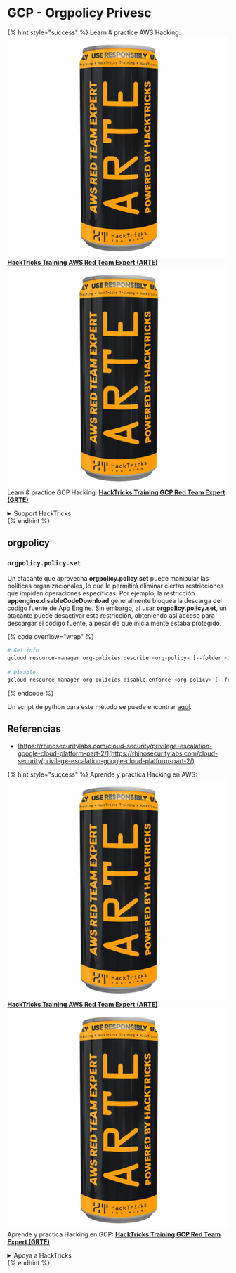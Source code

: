 # GCP - Orgpolicy Privesc

{% hint style="success" %}
Learn & practice AWS Hacking:<img src="../../../.gitbook/assets/image (1) (1) (1).png" alt="" data-size="line">[**HackTricks Training AWS Red Team Expert (ARTE)**](https://training.hacktricks.xyz/courses/arte)<img src="../../../.gitbook/assets/image (1) (1) (1).png" alt="" data-size="line">\
Learn & practice GCP Hacking: <img src="../../../.gitbook/assets/image (2).png" alt="" data-size="line">[**HackTricks Training GCP Red Team Expert (GRTE)**<img src="../../../.gitbook/assets/image (2).png" alt="" data-size="line">](https://training.hacktricks.xyz/courses/grte)

<details>

<summary>Support HackTricks</summary>

* Check the [**subscription plans**](https://github.com/sponsors/carlospolop)!
* **Join the** 💬 [**Discord group**](https://discord.gg/hRep4RUj7f) or the [**telegram group**](https://t.me/peass) or **follow** us on **Twitter** 🐦 [**@hacktricks\_live**](https://twitter.com/hacktricks_live)**.**
* **Share hacking tricks by submitting PRs to the** [**HackTricks**](https://github.com/carlospolop/hacktricks) and [**HackTricks Cloud**](https://github.com/carlospolop/hacktricks-cloud) github repos.

</details>
{% endhint %}

## orgpolicy

### `orgpolicy.policy.set`

Un atacante que aprovecha **orgpolicy.policy.set** puede manipular las políticas organizacionales, lo que le permitirá eliminar ciertas restricciones que impiden operaciones específicas. Por ejemplo, la restricción **appengine.disableCodeDownload** generalmente bloquea la descarga del código fuente de App Engine. Sin embargo, al usar **orgpolicy.policy.set**, un atacante puede desactivar esta restricción, obteniendo así acceso para descargar el código fuente, a pesar de que inicialmente estaba protegido.

{% code overflow="wrap" %}
```bash
# Get info
gcloud resource-manager org-policies describe <org-policy> [--folder <id> | --organization <id> | --project <id>]

# Disable
gcloud resource-manager org-policies disable-enforce <org-policy> [--folder <id> | --organization <id> | --project <id>]
```
{% endcode %}

Un script de python para este método se puede encontrar [aquí](https://github.com/RhinoSecurityLabs/GCP-IAM-Privilege-Escalation/blob/master/ExploitScripts/orgpolicy.policy.set.py).

## Referencias

* [https://rhinosecuritylabs.com/cloud-security/privilege-escalation-google-cloud-platform-part-2/](https://rhinosecuritylabs.com/cloud-security/privilege-escalation-google-cloud-platform-part-2/)

{% hint style="success" %}
Aprende y practica Hacking en AWS:<img src="../../../.gitbook/assets/image (1) (1) (1).png" alt="" data-size="line">[**HackTricks Training AWS Red Team Expert (ARTE)**](https://training.hacktricks.xyz/courses/arte)<img src="../../../.gitbook/assets/image (1) (1) (1).png" alt="" data-size="line">\
Aprende y practica Hacking en GCP: <img src="../../../.gitbook/assets/image (2).png" alt="" data-size="line">[**HackTricks Training GCP Red Team Expert (GRTE)**<img src="../../../.gitbook/assets/image (2).png" alt="" data-size="line">](https://training.hacktricks.xyz/courses/grte)

<details>

<summary>Apoya a HackTricks</summary>

* Revisa los [**planes de suscripción**](https://github.com/sponsors/carlospolop)!
* **Únete al** 💬 [**grupo de Discord**](https://discord.gg/hRep4RUj7f) o al [**grupo de telegram**](https://t.me/peass) o **síguenos** en **Twitter** 🐦 [**@hacktricks\_live**](https://twitter.com/hacktricks_live)**.**
* **Comparte trucos de hacking enviando PRs a los** [**HackTricks**](https://github.com/carlospolop/hacktricks) y [**HackTricks Cloud**](https://github.com/carlospolop/hacktricks-cloud) repositorios de github.

</details>
{% endhint %}
